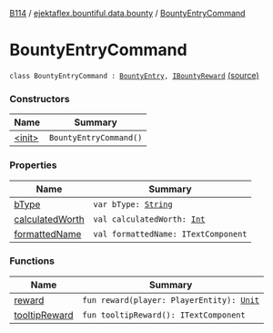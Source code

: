 [B114](../../index.md) / [ejektaflex.bountiful.data.bounty](../index.md) / [BountyEntryCommand](./index.md)

# BountyEntryCommand

`class BountyEntryCommand : `[`BountyEntry`](../-bounty-entry/index.md)`, `[`IBountyReward`](../-i-bounty-reward/index.md) [(source)](https://github.com/ejektaflex/Bountiful/tree/develop/src/main/kotlin/ejektaflex/bountiful/data/bounty/BountyEntryCommand.kt#L12)

### Constructors

| Name | Summary |
|---|---|
| [&lt;init&gt;](-init-.md) | `BountyEntryCommand()` |

### Properties

| Name | Summary |
|---|---|
| [bType](b-type.md) | `var bType: `[`String`](https://kotlinlang.org/api/latest/jvm/stdlib/kotlin/-string/index.html) |
| [calculatedWorth](calculated-worth.md) | `val calculatedWorth: `[`Int`](https://kotlinlang.org/api/latest/jvm/stdlib/kotlin/-int/index.html) |
| [formattedName](formatted-name.md) | `val formattedName: ITextComponent` |

### Functions

| Name | Summary |
|---|---|
| [reward](reward.md) | `fun reward(player: PlayerEntity): `[`Unit`](https://kotlinlang.org/api/latest/jvm/stdlib/kotlin/-unit/index.html) |
| [tooltipReward](tooltip-reward.md) | `fun tooltipReward(): ITextComponent` |
